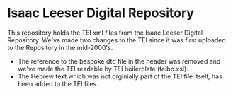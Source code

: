 # Isaac Leeser Digital Repository

This repository holds the TEI xml files from the Isaac Leeser Digital Repository. We've made two changes to the TEI since it was first uploaded to the Repository in the mid-2000's.
- The reference to the bespoke dtd file in the header was removed and we've made the TEI readable by TEI boilerplate (teibp.xsl).
- The Hebrew text which was not orginially part of the TEI file itself, has been added to the TEI files.
